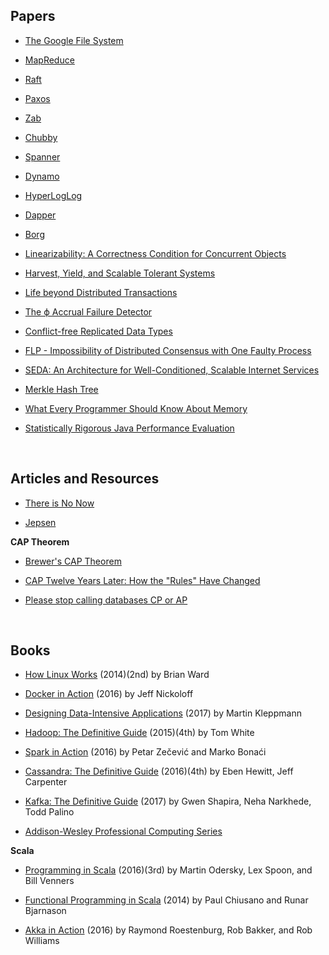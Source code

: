 ## Papers

* [The Google File System](https://static.googleusercontent.com/media/research.google.com/en//archive/gfs-sosp2003.pdf)

* [MapReduce](https://static.googleusercontent.com/media/research.google.com/en//archive/mapreduce-osdi04.pdf)

* [Raft](https://raft.github.io/raft.pdf)

* [Paxos](https://www.microsoft.com/en-us/research/uploads/prod/2016/12/paxos-simple-Copy.pdf)

* [Zab](http://diyhpl.us/~bryan/papers2/distributed/distributed-systems/zab.totally-ordered-broadcast-protocol.2008.pdf)

* [Chubby](https://static.googleusercontent.com/media/research.google.com/en//archive/chubby-osdi06.pdf)

* [Spanner](https://static.googleusercontent.com/media/research.google.com/en//archive/spanner-osdi2012.pdf)

* [Dynamo](https://s3.amazonaws.com/AllThingsDistributed/sosp/amazon-dynamo-sosp2007.pdf)

* [HyperLogLog](https://static.googleusercontent.com/media/research.google.com/en//pubs/archive/40671.pdf)

* [Dapper](https://static.googleusercontent.com/media/research.google.com/en//pubs/archive/36356.pdf)

* [Borg](https://static.googleusercontent.com/media/research.google.com/en//pubs/archive/43438.pdf)

* [Linearizability: A Correctness Condition for Concurrent Objects](https://cs.brown.edu/~mph/HerlihyW90/p463-herlihy.pdf)

* [Harvest, Yield, and Scalable Tolerant Systems](https://s3.amazonaws.com/systemsandpapers/papers/FOX_Brewer_99-Harvest_Yield_and_Scalable_Tolerant_Systems.pdf)

* [Life beyond Distributed Transactions](http://www-db.cs.wisc.edu/cidr/cidr2007/papers/cidr07p15.pdf)

* [The ϕ Accrual Failure Detector](http://fubica.lsd.ufcg.edu.br/hp/cursos/cfsc/papers/hayashibara04theaccrual.pdf)

* [Conflict-free Replicated Data Types](https://hal.inria.fr/inria-00609399v1/document)

* [FLP - Impossibility of Distributed Consensus with One Faulty Process](http://macs.citadel.edu/rudolphg/csci604/ImpossibilityofConsensus.pdf)

* [SEDA: An Architecture for Well-Conditioned, Scalable Internet Services](http://nms.lcs.mit.edu/~kandula/projects/killbots/killbots_files/seda-sosp01.pdf)

* [Merkle Hash Tree](http://ceur-ws.org/Vol-1366/paper13.pdf)

* [What Every Programmer Should Know About Memory](https://www.akkadia.org/drepper/cpumemory.pdf)

* [Statistically Rigorous Java Performance Evaluation](https://dri.es/files/oopsla07-georges.pdf)

<br>

## Articles and Resources

* [There is No Now](https://queue.acm.org/detail.cfm?id=2745385)

* [Jepsen](https://aphyr.com/tags/Jepsen)

**CAP Theorem**

* [Brewer's CAP Theorem](http://www.julianbrowne.com/article/brewers-cap-theorem)

* [CAP Twelve Years Later: How the "Rules" Have Changed
](https://www.infoq.com/articles/cap-twelve-years-later-how-the-rules-have-changed)

* [Please stop calling databases CP or AP](https://martin.kleppmann.com/2015/05/11/please-stop-calling-databases-cp-or-ap.html)

<br>

## Books

* [How Linux Works](https://nostarch.com/howlinuxworks2) (2014)(2nd) by Brian Ward

* [Docker in Action](https://www.manning.com/books/docker-in-action) (2016) by Jeff Nickoloff

* [Designing Data-Intensive Applications](http://dataintensive.net) (2017) by Martin Kleppmann

* [Hadoop: The Definitive Guide](http://shop.oreilly.com/product/0636920033448.do) (2015)(4th) by Tom White

* [Spark in Action](https://www.manning.com/books/spark-in-action) (2016) by Petar Zečević and Marko Bonaći

* [Cassandra: The Definitive Guide](http://shop.oreilly.com/product/0636920043041.do) (2016)(4th) by Eben Hewitt, Jeff Carpenter

* [Kafka: The Definitive Guide](http://shop.oreilly.com/product/0636920044123.do) (2017) by Gwen Shapira, Neha Narkhede, Todd Palino

* [Addison-Wesley Professional Computing Series](https://informit.com/series/professionalcomputing)

**Scala**

* [Programming in Scala](https://www.artima.com/shop/programming_in_scala) (2016)(3rd) by Martin Odersky, Lex Spoon, and Bill Venners

* [Functional Programming in Scala](https://www.manning.com/books/functional-programming-in-scala) (2014) by Paul Chiusano and Runar Bjarnason

* [Akka in Action](https://www.manning.com/books/akka-in-action) (2016) by Raymond Roestenburg, Rob Bakker, and Rob Williams

<br>

